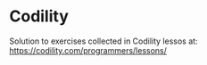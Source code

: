 # Codility

Solution to exercises collected in Codility lessos at: https://codility.com/programmers/lessons/
